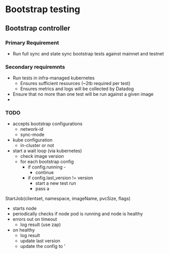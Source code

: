 # Bootstrap testing



## Bootstrap controller

### Primary Requirement

 - Run full sync and state sync bootstrap tests against mainnet and testnet

### Secondary requiremnts

 - Run tests in infra-managed kubernetes
   - Ensures sufficient resources (~2tb required per test)
   - Ensures metrics and logs will be collected by Datadog
 - Ensure that no more than one test will be run against a given image
 -

### TODO
 - accepts bootstrap configurations
   - network-id
   - sync-mode
 - kube configuration
   - in-cluster or not
 - start a wait loop (via kubernetes)
   - check image version
   - for each bootstrap config
     - if config.running -
       - continue
     - if config.last_version !=  version
       - start a new test run
       - pass a


StartJob(clientset, namespace, imageName, pvcSize, flags)
  - starts node
  - periodically checks if node pod is running and node is healthy
  - errors out on timeout
    - log result (use zap)
  - on healthy
    - log result
    - update last version
    - update the config to '
